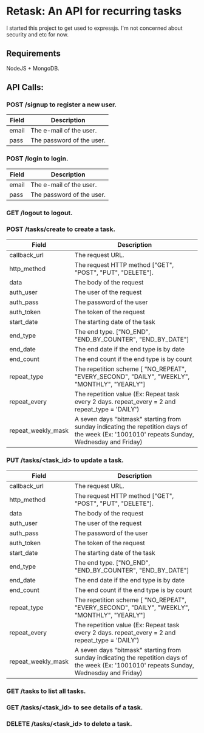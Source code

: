 # Retask: An API for recurring tasks
I started this project to get used to expressjs. I'm not concerned about security and etc for now.

## Requirements 
NodeJS + MongoDB.

## API Calls:

### POST /signup to register a new user.

| Field  | Description |
| ------------- | ------------- |
| email | The e-mail of the user.  |
| pass | The password of the user.  |


### POST /login to login.
| Field  | Description |
| ------------- | ------------- |
| email | The e-mail of the user.  |
| pass | The password of the user.  |

### GET /logout to logout.

### POST /tasks/create to create a task.
| Field  | Description |
| ------------- | ------------- |
| callback_url | The request URL.  |
| http_method | The request HTTP method  ["GET", "POST", "PUT", "DELETE"].  |
| data | The body of the request  |
| auth_user | The user of the request  |
| auth_pass | The password of the user  |
| auth_token | The token of the request  |
| start_date | The starting date of the task  |
| end_type | The end type. ["NO_END", "END_BY_COUNTER", "END_BY_DATE"] |
| end_date | The end date if the end type is by date  |
| end_count | The end count if the end type is by count  |
| repeat_type | The repetition scheme [ "NO_REPEAT", "EVERY_SECOND", "DAILY", "WEEKLY", "MONTHLY", "YEARLY"]  |
| repeat_every | The repetition value (Ex: Repeat task every 2 days. repeat_every = 2 and repeat_type = 'DAILY')  |
| repeat_weekly_mask | A seven days "bitmask" starting from sunday indicating the repetition days of the week (Ex: '1001010' repeats Sunday, Wednesday and Friday)  |

### PUT /tasks/<task_id> to update a task.
| Field  | Description |
| ------------- | ------------- |
| callback_url | The request URL.  |
| http_method | The request HTTP method  ["GET", "POST", "PUT", "DELETE"].  |
| data | The body of the request  |
| auth_user | The user of the request  |
| auth_pass | The password of the user  |
| auth_token | The token of the request  |
| start_date | The starting date of the task  |
| end_type | The end type. ["NO_END", "END_BY_COUNTER", "END_BY_DATE"] |
| end_date | The end date if the end type is by date  |
| end_count | The end count if the end type is by count  |
| repeat_type | The repetition scheme [ "NO_REPEAT", "EVERY_SECOND", "DAILY", "WEEKLY", "MONTHLY", "YEARLY"]  |
| repeat_every | The repetition value (Ex: Repeat task every 2 days. repeat_every = 2 and repeat_type = 'DAILY')  |
| repeat_weekly_mask | A seven days "bitmask" starting from sunday indicating the repetition days of the week (Ex: '1001010' repeats Sunday, Wednesday and Friday)  |

### GET /tasks to list all tasks.

### GET /tasks/<task_id> to see details of a task.

### DELETE /tasks/<task_id> to delete a task.
